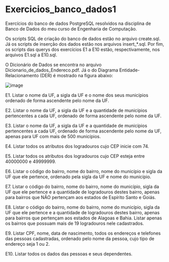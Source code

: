 # Exercicios_banco_dados1

Exercícios do banco de dados PostgreSQL resolvidos na disciplina de Banco de Dados do meu curso de Engenharia de Computação.

Os scripts SQL de criação do banco de dados estão no arquivo create.sql. Já os scripts de inserção dos dados estão nos arquivos insert_*.sql. Por fim, os scripts das querys dos exercícios E1 a E10 estão, respectivamente, nos arquivos E1.sql a E10.sql.

O Dicionário de Dados se encontra no arquivo Dicionario_de_dados_Endereco.pdf. Já o do Diagrama Entidade-Relacionamento (DER) é mostrado na figura abaixo:

![image](https://user-images.githubusercontent.com/95327592/144662060-cb48c57b-d6af-4592-9f78-c31f0e7aea45.png)


E1. Listar o nome da UF, a sigla da UF e o nome dos seus municípios ordenado de forma
ascendente pelo nome da UF.

E2. Listar o nome da UF, a sigla da UF e a quantidade de municípios pertencentes a cada UF,
ordenado de forma ascendente pelo nome da UF.

E3. Listar o nome da UF, a sigla da UF e a quantidade de municípios pertencentes a cada UF,
ordenado de forma ascendente pelo nome da UF, apenas para UF com mais de 500 municípios.

E4. Listar todos os atributos dos logradouros cujo CEP inicie com 74.

E5. Listar todos os atributos dos logradouros cujo CEP esteja entre 40000000 e 49999999.

E6. Listar o código do bairro, nome do bairro, nome do município e sigla da UF que ele pertence,
ordenado pela sigla da UF e nome do município.

E7. Listar o código do bairro, nome do bairro, nome do município, sigla da UF que ele pertence e
a quantidade de logradouros destes bairro, apenas para bairros que NÃO pertençam aos
estados de Espírito Santo e Goiás.

E8. Listar o código do bairro, nome do bairro, nome do município, sigla da UF que ele pertence e
a quantidade de logradouros destes bairro, apenas para bairros que pertençam aos estados de
Alagoas e Bahia. Listar apenas os bairros que possuam mais de 19 logradouros nele
cadastrados.

E9. Listar CPF, nome, data de nascimento, todos os endereços e telefones das pessoas
cadastradas, ordenado pelo nome da pessoa, cujo tipo de endereço seja 1 ou 2.

E10. Listar todos os dados das pessoas e seus dependentes.
